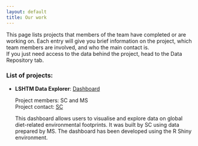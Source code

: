 ```yaml
---
layout: default
title: Our work
---
```


This page lists projects that members of the team have completed or are working on. Each entry will give you brief information on the project, which team members are involved, and who the main contact is.<br>
If you just need access to the data behind the project, head to the Data Repository tab.

### List of projects: 

- **LSHTM Data Explorer**: [Dashboard](https://sebacaleffi.shinyapps.io/dashboard_test2/)<br>

  Project members: SC and MS<br>
  Project contact: [SC](mailto:sebastiano.caleffi@lshtm.ac.uk)<br>
  
  This dashboard allows users to visualise and explore data on global diet-related environmental footprints. It was built by SC using data prepared by MS. The dashboard has been developed using the R Shiny environment. 
